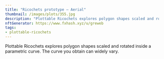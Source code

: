 ```yaml
---
title: "Ricochets prototype – Aerial"
thumbnail: /images/plots/355.jpg
description: "Plottable Ricochets explores polygon shapes scaled and rotated inside a parametric curve. The curve you obtain can widely vary."
nftGenerator: https://www.fxhash.xyz/u/greweb
tags:
- plottable-ricochets
---
```


Plottable Ricochets explores polygon shapes scaled and rotated inside a parametric curve. The curve you obtain can widely vary.